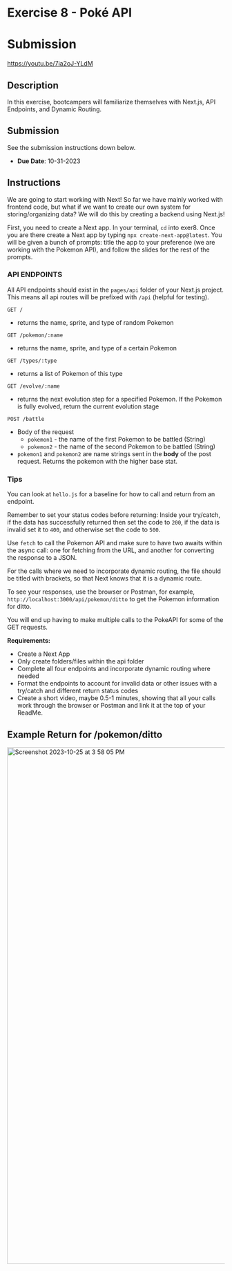 # Exercise 8 - Poké API

# Submission
https://youtu.be/7ia2oJ-YLdM
## Description
In this exercise, bootcampers will familiarize themselves with Next.js, API Endpoints, and Dynamic Routing.

## Submission
See the submission instructions down below.
- **Due Date**: 10-31-2023

## Instructions

We are going to start working with Next! So far we have mainly worked with frontend code, but what if we want to create our own system for storing/organizing data? We will do this by creating a backend using Next.js! 

First, you need to create a Next app. In your terminal, `cd` into exer8. Once you are there create a Next app by typing `npx create-next-app@latest`. You will be given a bunch of prompts: title the app to your preference (we are working with the Pokemon API), and follow the slides for the rest of the prompts.

### API ENDPOINTS

All API endpoints should exist in the `pages/api` folder of your Next.js project. This means all api routes will be prefixed with `/api` (helpful for testing).

```http
GET /
```
- returns the name, sprite, and type of random Pokemon

```http
GET /pokemon/:name
```
- returns the name, sprite, and type of a certain Pokemon

```http
GET /types/:type
```
- returns a list of Pokemon of this type

```http
GET /evolve/:name
```
- returns the next evolution step for a specified Pokemon. If the Pokemon is fully evolved, return the current evolution stage

```http
POST /battle
```
- Body of the request
	- `pokemon1` - the name of the first Pokemon to be battled (String)
	- `pokemon2` - the name of the second Pokemon to be battled (String)
- `pokemon1` and `pokemon2` are name strings sent in the **body** of the post request. Returns the pokemon with the higher base stat. 

### Tips
You can look at `hello.js` for a baseline for how to call and return from an endpoint.

Remember to set your status codes before returning: Inside your try/catch, if the data has successfully returned then set the code to `200`, if the data is invalid set it to `400`, and otherwise set the code to `500`.

Use `fetch` to call the Pokemon API and make sure to have two awaits within the async call: one for fetching from the URL, and another for converting the response to a JSON.

For the calls where we need to incorporate dynamic routing, the file should be titled with brackets, so that Next knows that it is a dynamic route.

To see your responses, use the browser or Postman, for example, `http://localhost:3000/api/pokemon/ditto` to get the Pokemon information for ditto.

You will end up having to make multiple calls to the PokeAPI for some of the GET requests.

**Requirements:**
- Create a Next App
- Only create folders/files within the api folder
- Complete all four endpoints and incorporate dynamic routing where needed
- Format the endpoints to account for invalid data or other issues with a try/catch and different return status codes
- Create a short video, maybe 0.5-1 minutes, showing that all your calls work through the browser or Postman and link it at the top of your ReadMe.

## Example Return for /pokemon/ditto

<img width="1196" alt="Screenshot 2023-10-25 at 3 58 05 PM" src="https://github.com/BoG-Dev-Bootcamp-F23/bootcamp-f23/assets/113480497/500f7635-65b1-4a84-815f-f3de1d283d61">
